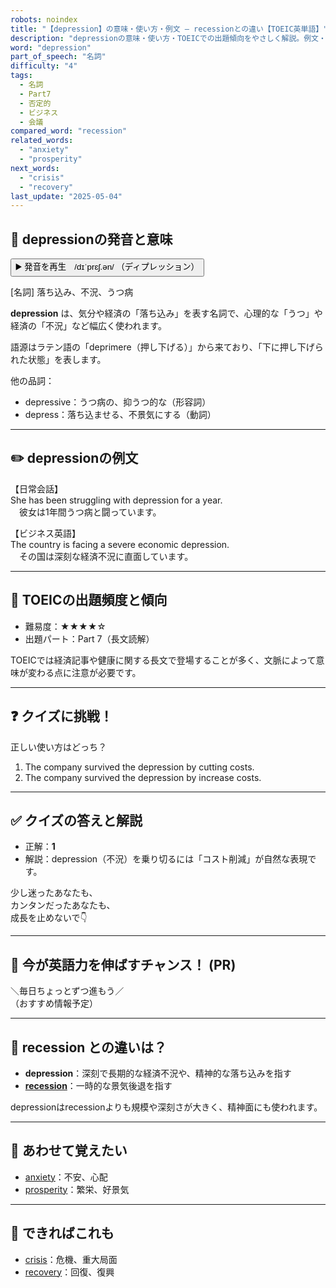 ```yaml
---
robots: noindex
title: "【depression】の意味・使い方・例文 ― recessionとの違い【TOEIC英単語】"
description: "depressionの意味・使い方・TOEICでの出題傾向をやさしく解説。例文・クイズ付きでrecessionとの違いもわかりやすく学べます。"
word: "depression"
part_of_speech: "名詞"
difficulty: "4"
tags:
  - 名詞
  - Part7
  - 否定的
  - ビジネス
  - 会議
compared_word: "recession"
related_words:
  - "anxiety"
  - "prosperity"
next_words:
  - "crisis"
  - "recovery"
last_update: "2025-05-04"
---
```


## 🔰 depressionの発音と意味

<button class="play-audio" onclick="playTTS('depression')">
  <span class="play-audio-main">
    ▶️ 発音を再生　/dɪˈprɛʃ.ən/
  </span>
  <span class="play-audio-sub">
    （ディプレッション）
  </span>
</button>

[名詞] 落ち込み、不況、うつ病

**depression** は、気分や経済の「落ち込み」を表す名詞で、心理的な「うつ」や経済の「不況」など幅広く使われます。

語源はラテン語の「deprimere（押し下げる）」から来ており、「下に押し下げられた状態」を表します。

他の品詞：  
- depressive：うつ病の、抑うつ的な（形容詞）
- depress：落ち込ませる、不景気にする（動詞）

---

## ✏️ depressionの例文

【日常会話】  
She has been struggling with depression for a year.  
　彼女は1年間うつ病と闘っています。

【ビジネス英語】  
The country is facing a severe economic depression.  
　その国は深刻な経済不況に直面しています。

---

## 🎯 TOEICの出題頻度と傾向

- 難易度：★★★★☆
- 出題パート：Part 7（長文読解）

TOEICでは経済記事や健康に関する長文で登場することが多く、文脈によって意味が変わる点に注意が必要です。

---

## ❓ クイズに挑戦！

正しい使い方はどっち？

1. The company survived the depression by cutting costs.  
2. The company survived the depression by increase costs.

---

## ✅ クイズの答えと解説

- 正解：**1**
- 解説：depression（不況）を乗り切るには「コスト削減」が自然な表現です。

少し迷ったあなたも、  
カンタンだったあなたも、  
成長を止めないで👇️

---

## 🚀 今が英語力を伸ばすチャンス！ (PR)

<div class="info-center">
＼毎日ちょっとずつ進もう／<br>  
（おすすめ情報予定）
</div>

---

## 🤔  recession との違いは？

- **depression**：深刻で長期的な経済不況や、精神的な落ち込みを指す
- **[recession](/word/recession/)**：一時的な景気後退を指す

depressionはrecessionよりも規模や深刻さが大きく、精神面にも使われます。

---

## 🧩 あわせて覚えたい

- [anxiety](/word/anxiety/)：不安、心配
- [prosperity](/word/prosperity/)：繁栄、好景気

---

## 📖 できればこれも

- [crisis](/word/crisis/)：危機、重大局面
- [recovery](/word/recovery/)：回復、復興

<!-- cvid: aid22_bid11 -->
